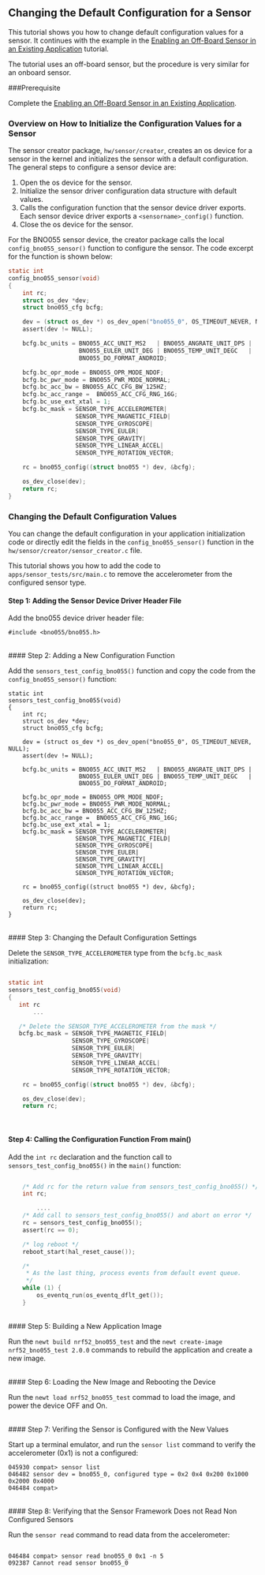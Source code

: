 ## Changing the Default Configuration for a Sensor

This tutorial shows you how to change default configuration values for a sensor. It continues with the example in the  [Enabling an Off-Board Sensor in an Existing Application](/os/tutorials/sensors/sensor_offboard_config.md) tutorial.

The tutorial uses an off-board sensor, but the procedure is very similar for an onboard sensor.

###Prerequisite 

Complete the [Enabling an Off-Board Sensor in an Existing Application](/os/tutorials/sensors/sensor_offboard_config.md). 

### Overview on How to Initialize the Configuration Values for a Sensor

The sensor creator package, `hw/sensor/creator`, creates an os device for a sensor in the kernel and initializes the sensor with a default configuration.  The general steps to configure a sensor device are:

1. Open the os device for the sensor.
2. Initialize the sensor driver configuration data structure with default values.
3. Calls the configuration function that the sensor device driver exports.  Each sensor device driver exports a `<sensorname>_config()` function.
4. Close the os device for the sensor.

For the BNO055 sensor device, the creator package calls the local `config_bno055_sensor()` function to configure the sensor. The code excerpt for the function is shown below:

```c
static int
config_bno055_sensor(void)
{
    int rc;
    struct os_dev *dev;
    struct bno055_cfg bcfg;

    dev = (struct os_dev *) os_dev_open("bno055_0", OS_TIMEOUT_NEVER, NULL);
    assert(dev != NULL);

    bcfg.bc_units = BNO055_ACC_UNIT_MS2   | BNO055_ANGRATE_UNIT_DPS |
                    BNO055_EULER_UNIT_DEG | BNO055_TEMP_UNIT_DEGC   |
                    BNO055_DO_FORMAT_ANDROID;

    bcfg.bc_opr_mode = BNO055_OPR_MODE_NDOF;
    bcfg.bc_pwr_mode = BNO055_PWR_MODE_NORMAL;
    bcfg.bc_acc_bw = BNO055_ACC_CFG_BW_125HZ;
    bcfg.bc_acc_range =  BNO055_ACC_CFG_RNG_16G;
    bcfg.bc_use_ext_xtal = 1;
    bcfg.bc_mask = SENSOR_TYPE_ACCELEROMETER|
                   SENSOR_TYPE_MAGNETIC_FIELD|
                   SENSOR_TYPE_GYROSCOPE|
                   SENSOR_TYPE_EULER|
                   SENSOR_TYPE_GRAVITY|
                   SENSOR_TYPE_LINEAR_ACCEL|
                   SENSOR_TYPE_ROTATION_VECTOR;

    rc = bno055_config((struct bno055 *) dev, &bcfg);

    os_dev_close(dev);
    return rc;
}

```
### Changing the Default Configuration Values

You can change the default configuration in your application initialization code or directly edit the fields in the `config_bno055_sensor()` function in the `hw/sensor/creator/sensor_creator.c` file. 

This tutorial shows you how to add the code to `apps/sensor_tests/src/main.c` to remove the accelerometer from the configured sensor type. 
<br>


#### Step 1: Adding the Sensor Device Driver Header File

Add the bno055 device driver header file:

```
#include <bno055/bno055.h> 

```
<br>
#### Step 2: Adding a New Configuration Function 

Add the `sensors_test_config_bno055()` function and copy the code from the `config_bno055_sensor()` function:

```
static int
sensors_test_config_bno055(void)
{
    int rc;
    struct os_dev *dev;
    struct bno055_cfg bcfg;

    dev = (struct os_dev *) os_dev_open("bno055_0", OS_TIMEOUT_NEVER, NULL);
    assert(dev != NULL);

    bcfg.bc_units = BNO055_ACC_UNIT_MS2   | BNO055_ANGRATE_UNIT_DPS |
                    BNO055_EULER_UNIT_DEG | BNO055_TEMP_UNIT_DEGC   |
                    BNO055_DO_FORMAT_ANDROID;

    bcfg.bc_opr_mode = BNO055_OPR_MODE_NDOF;
    bcfg.bc_pwr_mode = BNO055_PWR_MODE_NORMAL;
    bcfg.bc_acc_bw = BNO055_ACC_CFG_BW_125HZ;
    bcfg.bc_acc_range =  BNO055_ACC_CFG_RNG_16G;
    bcfg.bc_use_ext_xtal = 1;
    bcfg.bc_mask = SENSOR_TYPE_ACCELEROMETER|
                   SENSOR_TYPE_MAGNETIC_FIELD|
                   SENSOR_TYPE_GYROSCOPE|
                   SENSOR_TYPE_EULER|
                   SENSOR_TYPE_GRAVITY|
                   SENSOR_TYPE_LINEAR_ACCEL|
                   SENSOR_TYPE_ROTATION_VECTOR;

    rc = bno055_config((struct bno055 *) dev, &bcfg);

    os_dev_close(dev);
    return rc;
}

```
<br>
#### Step 3: Changing the Default Configuration Settings

Delete the `SENSOR_TYPE_ACCELEROMETER` type from the `bcfg.bc_mask` initialization:

```c

static int
sensors_test_config_bno055(void)
{
   int rc
       ...

   /* Delete the SENSOR_TYPE_ACCELEROMETER from the mask */
   bcfg.bc_mask = SENSOR_TYPE_MAGNETIC_FIELD|
                  SENSOR_TYPE_GYROSCOPE|
                  SENSOR_TYPE_EULER|
                  SENSOR_TYPE_GRAVITY|
                  SENSOR_TYPE_LINEAR_ACCEL|
                  SENSOR_TYPE_ROTATION_VECTOR;

    rc = bno055_config((struct bno055 *) dev, &bcfg);

    os_dev_close(dev);
    return rc;

```
<br>

#### Step 4: Calling the Configuration Function From main()

Add the `int rc` declaration and the function call to  `sensors_test_config_bno055()` in the `main()` function:


```c

    /* Add rc for the return value from sensors_test_config_bno055() */
    int rc;

        ....
    /* Add call to sensors_test_config_bno055() and abort on error */
    rc = sensors_test_config_bno055();
    assert(rc == 0);

    /* log reboot */
    reboot_start(hal_reset_cause());

    /*
     * As the last thing, process events from default event queue.
     */
    while (1) {
        os_eventq_run(os_eventq_dflt_get());
    }
```
<br>
#### Step 5: Building a New Application Image

Run the `newt build nrf52_bno055_test` and the `newt create-image nrf52_bno055_test 2.0.0` commands to rebuild the application and create a new image.

<br>
#### Step 6: Loading the New Image and Rebooting the Device

Run the `newt load nrf52_bno055_test` commad to load the image, and power the device OFF and On.

<br>
#### Step 7: Verifing the Sensor is Configured with the New Values

Start up a terminal emulator, and run the `sensor list` command to verify the accelerometer (0x1) is not a configured:

```no-highlight
045930 compat> sensor list
046482 sensor dev = bno055_0, configured type = 0x2 0x4 0x200 0x1000 0x2000 0x4000 
046484 compat>

```
<br>
#### Step 8: Verifying that the Sensor Framework Does not Read Non Configured Sensors

Run the `sensor read` command to read data from the accelerometer:
```no-highlight

046484 compat> sensor read bno055_0 0x1 -n 5
092387 Cannot read sensor bno055_0

```
